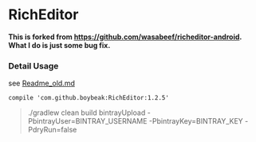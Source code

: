 # RichEditor

**This is forked from https://github.com/wasabeef/richeditor-android. What I do is just some bug fix.**
### Detail Usage
see [Readme_old.md](https://github.com/boybeak/richeditor-android/blob/master/README_old.md)
```groove
compile 'com.github.boybeak:RichEditor:1.2.5'
```

> ./gradlew clean build bintrayUpload -PbintrayUser=BINTRAY_USERNAME -PbintrayKey=BINTRAY_KEY -PdryRun=false
